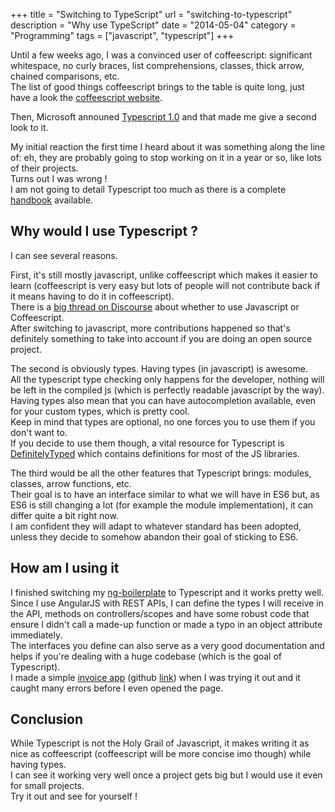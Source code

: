 +++
title = "Switching to TypeScript"
url = "switching-to-typescript"
description = "Why use TypeScript"
date = "2014-05-04"
category = "Programming"
tags = ["javascript", "typescript"]
+++

Until a few weeks ago, I was a convinced user of coffeescript: significant whitespace, no curly braces, list comprehensions, classes, thick arrow, chained comparisons, etc.  
The list of good things coffeescript brings to the table is quite long, just have a look the [coffeescript website](http://coffeescript.org/).

Then, Microsoft announed [Typescript 1.0](http://www.typescriptlang.org/) and that made me give a second look to it.  

My initial reaction the first time I heard about it was something along the line of: eh, they are probably going to stop working on it in a year or so, like lots of their projects.  
Turns out I was wrong !  
I am not going to detail Typescript too much as there is a complete [handbook](http://www.typescriptlang.org/Handbook) available.


## Why would I use Typescript ?

I can see several reasons.  

First, it's still mostly javascript, unlike coffeescript which makes it easier to learn (coffeescript is very easy but lots of people will not contribute back if it means having to do it in coffeescript).  
There is a [big thread on Discourse](https://meta.discourse.org/t/is-it-better-for-discourse-to-use-javascript-or-coffeescript/3153/42) about whether to use Javascript or Coffeescript.  
After switching to javascript, more contributions happened so that's definitely something to take into account if you are doing an open source project.  

The second is obviously types. Having types (in javascript) is awesome.  
All the typescript type checking only happens for the developer, nothing will be left in the compiled js (which is perfectly readable javascript by the way).  
Having types also mean that you can have autocompletion available, even for your custom types, which is pretty cool.  
Keep in mind that types are optional, no one forces you to use them if you don't want to.  
If you decide to use them though, a vital resource for Typescript is [DefinitelyTyped](https://github.com/borisyankov/DefinitelyTyped) which contains definitions for most of the JS libraries.  

The third would be all the other features that Typescript brings: modules, classes, arrow functions, etc.  
Their goal is to have an interface similar to what we will have in ES6 but, as ES6 is still changing a lot (for example the module implementation), it can differ quite a bit right now.  
I am confident they will adapt to whatever standard has been adopted, unless they decide to somehow abandon their goal of sticking to ES6.  

## How am I using it

I finished switching my [ng-boilerplate](https://github.com/Keats/ng-boilerplate) to Typescript and it works pretty well.  
Since I use AngularJS with REST APIs, I can define the types I will receive in the API, methods on controllers/scopes and have some robust code that ensure I didn't call a made-up function or made a typo in an object attribute immediately.  
The interfaces you define can also serve as a very good documentation and helps if you're dealing with a huge codebase (which is the goal of Typescript).  
I made a simple [invoice app](http://vincent.is/working-on/invoicing/#/) (github [link](https://github.com/Keats/invoicer)) when I was trying it out and it caught many errors before I even opened the page.  

## Conclusion
While Typescript is not the Holy Grail of Javascript, it makes writing it as nice as coffeescript (coffeescript will be more concise imo though) while having types.  
I can see it working very well once a project gets big but I would use it even for small projects.  
Try it out and see for yourself !
